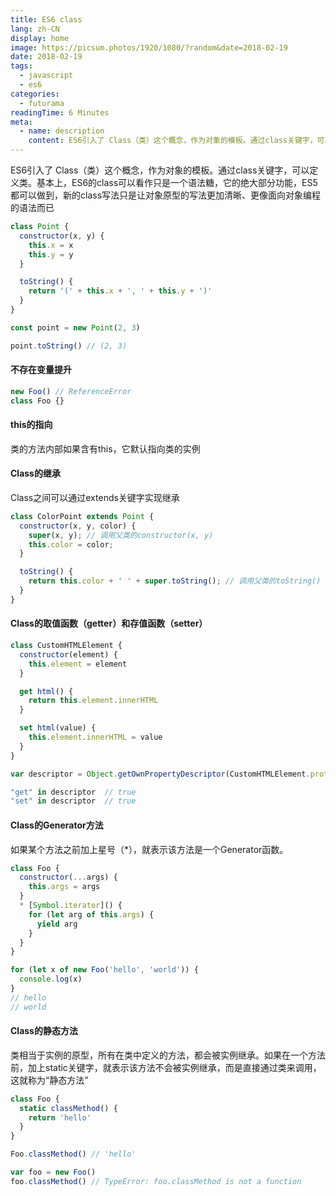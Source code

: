 ```yaml
---
title: ES6 class
lang: zh-CN
display: home
image: https://picsum.photos/1920/1080/?random&date=2018-02-19
date: 2018-02-19
tags:
  - javascript
  - es6
categories:
  - futurama
readingTime: 6 Minutes
meta:
  - name: description
    content: ES6引入了 Class（类）这个概念，作为对象的模板。通过class关键字，可以定义类。基本上，ES6的class可以看作只是一个语法糖，它的绝大部分功能，ES5都可以做到，新的class写法只是让对象原型的写法更加清晰、更像面向对象编程的语法而已
--- 
```


ES6引入了 Class（类）这个概念，作为对象的模板。通过class关键字，可以定义类。基本上，ES6的class可以看作只是一个语法糖，它的绝大部分功能，ES5都可以做到，新的class写法只是让对象原型的写法更加清晰、更像面向对象编程的语法而已

<!-- more -->

``` js
class Point {
  constructor(x, y) {
    this.x = x
    this.y = y
  }

  toString() {
    return '(' + this.x + ', ' + this.y + ')'
  }
}

const point = new Point(2, 3)

point.toString() // (2, 3)
```

#### 不存在变量提升

``` js
new Foo() // ReferenceError
class Foo {}
```

#### this的指向
类的方法内部如果含有this，它默认指向类的实例

#### Class的继承

Class之间可以通过extends关键字实现继承

``` js
class ColorPoint extends Point {
  constructor(x, y, color) {
    super(x, y); // 调用父类的constructor(x, y)
    this.color = color;
  }

  toString() {
    return this.color + ' ' + super.toString(); // 调用父类的toString()
  }
}
```

#### Class的取值函数（getter）和存值函数（setter）

``` js
class CustomHTMLElement {
  constructor(element) {
    this.element = element
  }

  get html() {
    return this.element.innerHTML
  }

  set html(value) {
    this.element.innerHTML = value
  }
}

var descriptor = Object.getOwnPropertyDescriptor(CustomHTMLElement.prototype, "html")

"get" in descriptor  // true
"set" in descriptor  // true
```

#### Class的Generator方法

如果某个方法之前加上星号（*），就表示该方法是一个Generator函数。

``` js
class Foo {
  constructor(...args) {
    this.args = args
  }
  * [Symbol.iterator]() {
    for (let arg of this.args) {
      yield arg
    }
  }
}

for (let x of new Foo('hello', 'world')) {
  console.log(x)
}
// hello
// world
```

#### Class的静态方法

类相当于实例的原型，所有在类中定义的方法，都会被实例继承。如果在一个方法前，加上static关键字，就表示该方法不会被实例继承，而是直接通过类来调用，这就称为“静态方法”

``` js
class Foo {
  static classMethod() {
    return 'hello'
  }
}

Foo.classMethod() // 'hello'

var foo = new Foo()
foo.classMethod() // TypeError: foo.classMethod is not a function
```